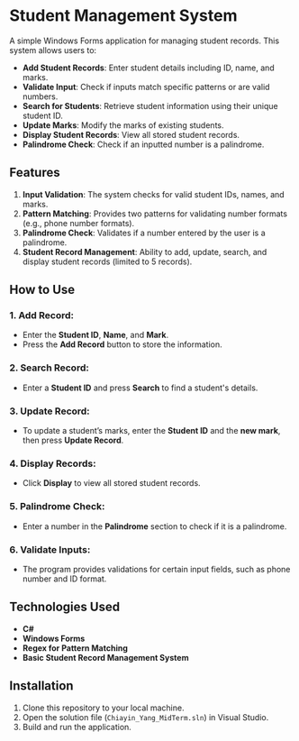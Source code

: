 # Student Management System

A simple Windows Forms application for managing student records. This system allows users to:

- **Add Student Records**: Enter student details including ID, name, and marks.
- **Validate Input**: Check if inputs match specific patterns or are valid numbers.
- **Search for Students**: Retrieve student information using their unique student ID.
- **Update Marks**: Modify the marks of existing students.
- **Display Student Records**: View all stored student records.
- **Palindrome Check**: Check if an inputted number is a palindrome.

## Features

1. **Input Validation**: The system checks for valid student IDs, names, and marks.
2. **Pattern Matching**: Provides two patterns for validating number formats (e.g., phone number formats).
3. **Palindrome Check**: Validates if a number entered by the user is a palindrome.
4. **Student Record Management**: Ability to add, update, search, and display student records (limited to 5 records).

## How to Use

### 1. Add Record:
- Enter the **Student ID**, **Name**, and **Mark**.
- Press the **Add Record** button to store the information.

### 2. Search Record:
- Enter a **Student ID** and press **Search** to find a student's details.

### 3. Update Record:
- To update a student’s marks, enter the **Student ID** and the **new mark**, then press **Update Record**.

### 4. Display Records:
- Click **Display** to view all stored student records.

### 5. Palindrome Check:
- Enter a number in the **Palindrome** section to check if it is a palindrome.

### 6. Validate Inputs:
- The program provides validations for certain input fields, such as phone number and ID format.

## Technologies Used

- **C#**
- **Windows Forms**
- **Regex for Pattern Matching**
- **Basic Student Record Management System**

## Installation

1. Clone this repository to your local machine.
2. Open the solution file (`Chiayin_Yang_MidTerm.sln`) in Visual Studio.
3. Build and run the application.
